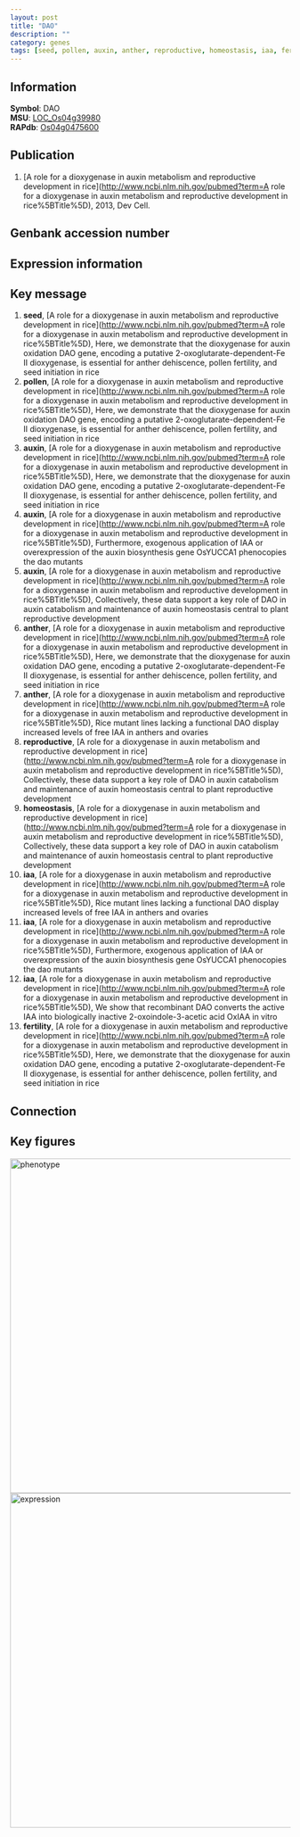 ```yaml
---
layout: post
title: "DAO"
description: ""
category: genes
tags: [seed, pollen, auxin, anther, reproductive, homeostasis, iaa, fertility]
---
```


## Information
__Symbol__: DAO  
__MSU__: [LOC_Os04g39980](http://rice.plantbiology.msu.edu/cgi-bin/ORF_infopage.cgi?orf=LOC_Os04g39980)  
__RAPdb__: [Os04g0475600](http://rapdb.dna.affrc.go.jp/viewer/gbrowse_details/irgsp1?name=Os04g0475600)  

## Publication
1. [A role for a dioxygenase in auxin metabolism and reproductive development in rice](http://www.ncbi.nlm.nih.gov/pubmed?term=A role for a dioxygenase in auxin metabolism and reproductive development in rice%5BTitle%5D), 2013, Dev Cell.

## Genbank accession number

## Expression information

## Key message
1. __seed__, [A role for a dioxygenase in auxin metabolism and reproductive development in rice](http://www.ncbi.nlm.nih.gov/pubmed?term=A role for a dioxygenase in auxin metabolism and reproductive development in rice%5BTitle%5D),  Here, we demonstrate that the dioxygenase for auxin oxidation DAO gene, encoding a putative 2-oxoglutarate-dependent-Fe II dioxygenase, is essential for anther dehiscence, pollen fertility, and seed initiation in rice
2. __pollen__, [A role for a dioxygenase in auxin metabolism and reproductive development in rice](http://www.ncbi.nlm.nih.gov/pubmed?term=A role for a dioxygenase in auxin metabolism and reproductive development in rice%5BTitle%5D),  Here, we demonstrate that the dioxygenase for auxin oxidation DAO gene, encoding a putative 2-oxoglutarate-dependent-Fe II dioxygenase, is essential for anther dehiscence, pollen fertility, and seed initiation in rice
3. __auxin__, [A role for a dioxygenase in auxin metabolism and reproductive development in rice](http://www.ncbi.nlm.nih.gov/pubmed?term=A role for a dioxygenase in auxin metabolism and reproductive development in rice%5BTitle%5D),  Here, we demonstrate that the dioxygenase for auxin oxidation DAO gene, encoding a putative 2-oxoglutarate-dependent-Fe II dioxygenase, is essential for anther dehiscence, pollen fertility, and seed initiation in rice
4. __auxin__, [A role for a dioxygenase in auxin metabolism and reproductive development in rice](http://www.ncbi.nlm.nih.gov/pubmed?term=A role for a dioxygenase in auxin metabolism and reproductive development in rice%5BTitle%5D),  Furthermore, exogenous application of IAA or overexpression of the auxin biosynthesis gene OsYUCCA1 phenocopies the dao mutants
5. __auxin__, [A role for a dioxygenase in auxin metabolism and reproductive development in rice](http://www.ncbi.nlm.nih.gov/pubmed?term=A role for a dioxygenase in auxin metabolism and reproductive development in rice%5BTitle%5D),  Collectively, these data support a key role of DAO in auxin catabolism and maintenance of auxin homeostasis central to plant reproductive development
6. __anther__, [A role for a dioxygenase in auxin metabolism and reproductive development in rice](http://www.ncbi.nlm.nih.gov/pubmed?term=A role for a dioxygenase in auxin metabolism and reproductive development in rice%5BTitle%5D),  Here, we demonstrate that the dioxygenase for auxin oxidation DAO gene, encoding a putative 2-oxoglutarate-dependent-Fe II dioxygenase, is essential for anther dehiscence, pollen fertility, and seed initiation in rice
7. __anther__, [A role for a dioxygenase in auxin metabolism and reproductive development in rice](http://www.ncbi.nlm.nih.gov/pubmed?term=A role for a dioxygenase in auxin metabolism and reproductive development in rice%5BTitle%5D),  Rice mutant lines lacking a functional DAO display increased levels of free IAA in anthers and ovaries
8. __reproductive__, [A role for a dioxygenase in auxin metabolism and reproductive development in rice](http://www.ncbi.nlm.nih.gov/pubmed?term=A role for a dioxygenase in auxin metabolism and reproductive development in rice%5BTitle%5D),  Collectively, these data support a key role of DAO in auxin catabolism and maintenance of auxin homeostasis central to plant reproductive development
9. __homeostasis__, [A role for a dioxygenase in auxin metabolism and reproductive development in rice](http://www.ncbi.nlm.nih.gov/pubmed?term=A role for a dioxygenase in auxin metabolism and reproductive development in rice%5BTitle%5D),  Collectively, these data support a key role of DAO in auxin catabolism and maintenance of auxin homeostasis central to plant reproductive development
10. __iaa__, [A role for a dioxygenase in auxin metabolism and reproductive development in rice](http://www.ncbi.nlm.nih.gov/pubmed?term=A role for a dioxygenase in auxin metabolism and reproductive development in rice%5BTitle%5D),  Rice mutant lines lacking a functional DAO display increased levels of free IAA in anthers and ovaries
11. __iaa__, [A role for a dioxygenase in auxin metabolism and reproductive development in rice](http://www.ncbi.nlm.nih.gov/pubmed?term=A role for a dioxygenase in auxin metabolism and reproductive development in rice%5BTitle%5D),  Furthermore, exogenous application of IAA or overexpression of the auxin biosynthesis gene OsYUCCA1 phenocopies the dao mutants
12. __iaa__, [A role for a dioxygenase in auxin metabolism and reproductive development in rice](http://www.ncbi.nlm.nih.gov/pubmed?term=A role for a dioxygenase in auxin metabolism and reproductive development in rice%5BTitle%5D),  We show that recombinant DAO converts the active IAA into biologically inactive 2-oxoindole-3-acetic acid OxIAA in vitro
13. __fertility__, [A role for a dioxygenase in auxin metabolism and reproductive development in rice](http://www.ncbi.nlm.nih.gov/pubmed?term=A role for a dioxygenase in auxin metabolism and reproductive development in rice%5BTitle%5D),  Here, we demonstrate that the dioxygenase for auxin oxidation DAO gene, encoding a putative 2-oxoglutarate-dependent-Fe II dioxygenase, is essential for anther dehiscence, pollen fertility, and seed initiation in rice

## Connection

## Key figures
<img src="http://ricencode.github.io/images/DAO.pheno.png" alt="phenotype"  style="width: 600px;"/>

<img src="http://ricencode.github.io/images/DAO.exp.png" alt="expression"  style="width: 600px;"/>


